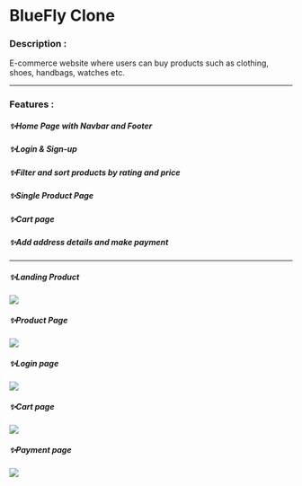 <h1>BlueFly Clone</h1>
 
<h3>Description :</h3>
E-commerce website where users can buy products such as clothing, shoes, handbags, watches etc.


<!-- <span>&nbsp;<img align="left" width="300px" alt="picture of coder" src="https://github.com/Abhi11sep/Abhi11sep/blob/main/blue%20fly.gif"/></span>
<h4 align="right">&nbsp;This website is deployed on Netlify  &nbsp;<a align="right" href=""/>Deployed Link</a></h4> -->


---

<h3>Features :</h3>
<h5>✨Home Page with Navbar and Footer</h5>
<h5>✨Login & Sign-up</h5>
<h5>✨Filter and sort products by rating and price</h5>
<h5>✨Single Product Page</h5>
<h5>✨Cart page</h5>
<h5>✨Add address details and make payment </h5>

---

<!-- <h3>Some Glimps of Project :</h3>
![Screenshot (3)](https://user-images.githubusercontent.com/107463246/221780846-9a63f4ec-f701-42a6-9e71-93530e872fa4.png)
![Screenshot (4)](https://user-images.githubusercontent.com/107463246/221781157-17d9e377-17fc-4bf5-91f1-1377a0c70d0c.png)
![Screenshot (5)](https://user-images.githubusercontent.com/107463246/221781360-d81e8e96-fab7-4625-9266-d34ce2e6702a.png)
![Screenshot (6)](https://user-images.githubusercontent.com/107463246/221781487-16dc7bc5-21e3-4632-bc7f-0d381c7fa2d7.png)
![Screenshot (7)](https://user-images.githubusercontent.com/107463246/221781602-a54ed382-4dc1-47f0-a51f-1129d9eca66d.png)

-->

<h5>✨Landing Product</h5>
<img src="https://user-images.githubusercontent.com/107463246/221780846-9a63f4ec-f701-42a6-9e71-93530e872fa4.png"/>

<h5>✨Product Page</h5>
<img src="https://user-images.githubusercontent.com/107463246/221781157-17d9e377-17fc-4bf5-91f1-1377a0c70d0c.png"/>

<h5>✨Login page</h5>
<img src="https://user-images.githubusercontent.com/107463246/221781360-d81e8e96-fab7-4625-9266-d34ce2e6702a.png"/>

<h5>✨Cart page</h5>
<img src="https://user-images.githubusercontent.com/107463246/221781487-16dc7bc5-21e3-4632-bc7f-0d381c7fa2d7.png" />

<h5>✨Payment page</h5>
<img src="https://user-images.githubusercontent.com/107463246/221781602-a54ed382-4dc1-47f0-a51f-1129d9eca66d.png"/>


